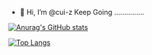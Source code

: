 - 👋 Hi, I’m @cui-z
Keep Going ...............




[![Anurag's GitHub stats](https://github-readme-stats.vercel.app/api?username=cui-z)](https://github.com/anuraghazra/github-readme-stats)

[![Top Langs](https://github-readme-stats.vercel.app/api/top-langs/?username=anuraghazra&layout=compact)](https://github.com/anuraghazra/github-readme-stats)
